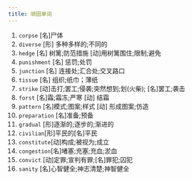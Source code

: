 ```yaml
---
title: 顽固单词
---
```

1. `corpse`   [名]尸体
2. `diverse` [形] 多种多样的;不同的
3. `hedge`  [名] 树篱;防范措施 [动]用树篱围住;限制;避免
4. `punishment` [名] 惩罚;处罚 
5. `junction` [名] 连接处;汇合处;交叉路口
6. `tissue` [名] 组织;纸巾；薄纸
7. `strike` [动]击打;罢工;侵袭;突然想到;划(火柴); [名]罢工;袭击
8. `forst` [名]霜;霜冻;严寒 [动] 结霜
9. `pattern` [名]模式;图案;样式 [动] 形成图案;仿造
10. `preparation` [名]准备;预备
11. `gradual` [形]逐渐的;逐步的;渐进的
12. `civilian`[形]平民的[名]平民
13. `constitute`[动]构成;被视为;成立
14. `congestion`[名]堵塞;充塞;充血;淤血
15. `convict` [动]定罪;宣判有罪;[名]罪犯;囚犯
16. `sanity` [名]心智健全;神志清楚;神智健全